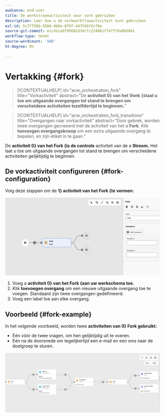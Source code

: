 ```yaml
---
audience: end-user
title: De werkstroomactiviteit voor vork gebruiken
description: Leer hoe u de vorkworkflowactiviteit kunt gebruiken
exl-id: 5c7ff58b-5504-4b8e-879f-44754b7dcf8a
source-git-commit: eccd1ce6f95682d3dcfc224061f747f7da0b6681
workflow-type: tm+mt
source-wordcount: '168'
ht-degree: 0%

---
```



# Vertakking {#fork}

>[!CONTEXTUALHELP]
>id="acw_orchestration_fork"
>title="Vorkactiviteit"
>abstract="De **activiteit 0&rbrace; van het Vonk &lbrace;staat u toe om uitgaande overgangen tot stand te brengen om verscheidene activiteiten tezelfdertijd te beginnen.**"

>[!CONTEXTUALHELP]
>id="acw_orchestration_fork_transitions"
>title="Overgangen naar vorkactiviteit"
>abstract="Door gebrek, worden twee overgangen gecreeerd met de activiteit van het a **Fork**. Klik **toevoegen overgangsknoop** om een extra uitgaande overgang te bepalen, en zijn etiket in te gaan."

De **activiteit 0&rbrace; van het Fork &lbrace;is de controle** activiteit van de a **Stroom.** Het laat u toe om uitgaande overgangen tot stand te brengen om verscheidene activiteiten gelijktijdig te beginnen.

## De vorkactiviteit configureren {#fork-configuration}

Volg deze stappen om de **1&rbrace; activiteit van het Fork &lbrace;te vormen:**

![&#x200B; het schermschot van de de activiteitenconfiguratie van het de vork van het Werkschema &#x200B;](../assets/workflow-fork.png)

1. Voeg a **activiteit 0&rbrace; van het Fork &lbrace;aan uw werkschema toe.**
1. Klik **toevoegen overgang** om een nieuwe uitgaande overgang toe te voegen. Standaard zijn twee overgangen gedefinieerd.
1. Voeg een label toe aan elke overgang.

## Voorbeeld {#fork-example}

In het volgende voorbeeld, worden twee **activiteiten van 0&rbrace; Fork gebruikt:**

* Één vóór de twee vragen, om hen gelijktijdig uit te voeren.
* Eén na de doorsnede om tegelijkertijd een e-mail en een sms naar de doelgroep te sturen.

![&#x200B; het schermschot van het het vorkvoorbeeld van het Werkschema &#x200B;](../assets/workflow-fork-example.png)
